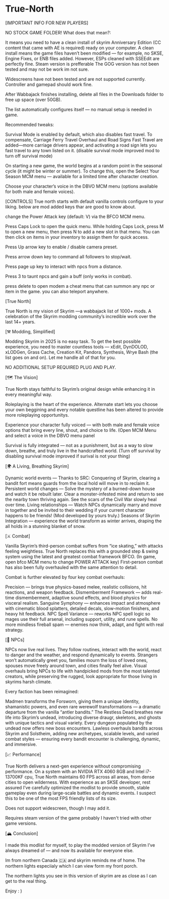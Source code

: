 # True-North


[IMPORTANT INFO FOR NEW PLAYERS]

NO STOCK GAME FOLDER!
What does that mean?: 

It means you need to have a clean install of skyrim Anniversary Edition (CC content that came with AE is required) ready on your computer. 
A clean install means the game files haven’t been modified — for example, no SKSE, Engine Fixes, or ENB files added. However, ESPs cleaned with SSEEdit are perfectly fine.
Steam version is prefferable The GOG version has not been tested and may not be work im not sure. 

Widescreens have not been tested and are not supported currently. Controller and gamepad should work fine.

After Wabbajack finishes installing, delete all files in the Downloads folder to free up space (over 50GB).

The list automatically configures itself — no manual setup is needed in game.

Recommended tweaks:

Survival Mode is enabled by default, which also disables fast travel. To compensate, Carriage Ferry Travel Overhaul and Road Signs Fast Travel 
are added—more carriage drivers appear, and activating a road sign lets you fast travel to any town listed on it. (disable survival mode improved mod to turn off survival mode)

On starting a new game, the world begins at a random point in the seasonal cycle (it might be winter or summer).
To change this, open the Select Your Season MCM menu — available for a limited time after character creation.

Choose your character’s voice in the DBVO MCM menu (options available for both male and female voices).

[CONTROLS]
True north starts with default vanilla controls configure to your liking. below are mod added keys thar are good to know about. 

change the Power Attack key (default: V) via the BFCO MCM menu.

Press Caps Lock to open the quick menu. While holding Caps Lock, press M to open a new menu, then press N to add a new slot in that menu. You can then click on items in your inventory to assign them for quick access.

Press Up arrow key to enable / disable camera preset.

Press arrow down key to command all followers to stop/wait.

Press page up key to interact with npcs from a distance.

Press 3 to taunt npcs and gain a buff (only works in combat).

press delete to open modem a cheat menu that can summon any npc or item in the game. you can also teleport anywhere. 

[True North]

True North is my vision of Skyrim —a wabbajack list of 1000+ mods. A celebration of the Skyrim modding community’s incredible work over the last 14+ years.

[⚒️ Modding, Simplified]

Modding Skyrim in 2025 is no easy task. To get the best possible experience, you need to master countless tools — xEdit, DynDOLOD, xLODGen, Grass Cache, Creation Kit, Pandora, Synthesis, Wrye Bash (the list goes on and on). Let me handle all of that for you.

 NO ADDITIONAL SETUP REQUIRED PLUG AND PLAY.

[🗺️ The Vision]

True North stays faithful to Skyrim’s original design while enhancing it in every meaningful way.

Roleplaying is the heart of the experience. Alternate start lets you choose your own beggining and every notable questline has been altered to provide more roleplaying opportunitys. 

Experience your character fully voiced — with both male and female voice options that bring every line, shout, and choice to life. (Open MCM Menu and select a voice in the DBVO menu panel

Survival is fully integrated — not as a punishment, but as a way to slow down, breathe, and truly live in the handcrafted world. (Turn off survival by disabling survival mode improved if surival is not your thing) 

[🌍 A Living, Breathing Skyrim]

Dynamic world events — Thanks to SRC: Conquering of Skyrim, clearing a bandit fort means guards from the local hold will move in to reclaim it.
Persistent world changes — Solve the mystery of a burned-down house and watch it be rebuilt later. Clear a monster-infested mine and return to see the nearby town thriving again. See the scars of the Civil War slowly heal over time. 
Living relationships — Watch NPCs dynamically marry and move in together and be invited to their wedding if your current character happens to be friends! (Mod developed by yours truly.)
Seasons of Skyrim Integration — experience the world transform as winter arrives, draping the all holds in a stunning blanket of snow. 

[⚔️ Combat]

Vanilla Skyrim’s third-person combat suffers from “ice skating,” with attacks feeling weightless. True North replaces this with a grounded step & swing system using the latest and greatest combat framework BFCO. (In game, open bfco MCM menu to change POWER ATTACK key) First-person combat has also been fully overhauled with the same attention to detail. 

Combat is further elevated by four key combat overhauls:

Precision — brings true physics-based melee, realistic collisions, hit reactions, and weapon feedback.
Dismemberment Framework — adds real-time dismemberment, adaptive sound effects, and blood physics for visceral realism.
Sanguine Symphony — enhances impact and atmosphere with cinematic blood splatters, detailed decals, slow-motion finishers, and heavy hit feedback.
NPC Spell Variance — reworks NPC spell logic so mages use their full arsenal, including support, utility, and rune spells. No more mindless fireball spam — enemies now think, adapt, and fight with real strategy.

[👥 NPCs]

NPCs now live real lives. They follow routines, interact with the world, react to danger and the weather, and respond dynamically to events. Strangers won’t automatically greet you, families mourn the loss of loved ones, spouses move freely around town, and cities finally feel alive.
Visual overhauls bring NPCs to life with handpicked mods from the most talented creators, while preserving the rugged,  look appropriate for those living in skyrims harsh climate.

Every faction has been reimagined:

Madmen transforms the Forsworn, giving them a unique identity, shamanistic powers, and even rare werewolf transformations — a dramatic departure from the vanilla “antler bandits.”
The Restless Dead breathes new life into Skyrim’s undead, introducing diverse draugr, skeletons, and ghosts with unique tactics and visual variety. Every dungeon populated by the undead now offers new boss encounters.
Lawless overhauls bandits across Skyrim and Solstheim, adding new archetypes, scalable levels, and varied combat styles — ensuring every bandit encounter is challenging, dynamic, and immersive.

[📈 Performance]

True North delivers a next-gen experience without compromising performance. On a system with an NVIDIA RTX 4060 8GB and Intel i7-13700KF cpu, True North maintains 60 FPS across all areas, from dense cities to open wilderness. With experience as an SKSE developer, rest assured I’ve carefully optimized the modlist to provide smooth, stable gameplay even during large-scale battles and dynamic events. I suspect this to be one of the most FPS friendly lists of its size. 

Does not support widescreen, though I may add it. 

Requires steam version of the game probably I haven't tried with other game versions. 

[🏔️ Conclusion]

I made this modlist for myself, to play the modded version of Skyrim I’ve always dreamed of  — and now its available for everyone else.  

Im from northern Canada 🇨🇦 and skyrim reminds me of home. The northern lights especiialy which I can view form my front porch. 

The northern lights you see in this version of skyrim are as close as I can get to the real thing. 

Enjoy : ) 
